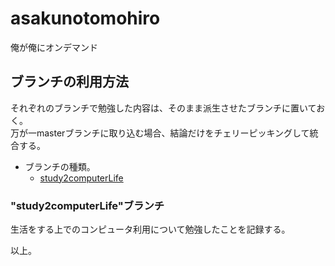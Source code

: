 # asakunotomohiro
俺が俺にオンデマンド

## ブランチの利用方法
それぞれのブランチで勉強した内容は、そのまま派生させたブランチに置いておく。  
万が一masterブランチに取り込む場合、結論だけをチェリーピッキングして統合する。  

* ブランチの種類。  
  * [study2computerLife](#study2computerLifeBranch4asakunotomohiro)

<a id="study2computerLifeBranch4asakunotomohiro"></a>
### "study2computerLife"ブランチ
生活をする上でのコンピュータ利用について勉強したことを記録する。  


以上。
